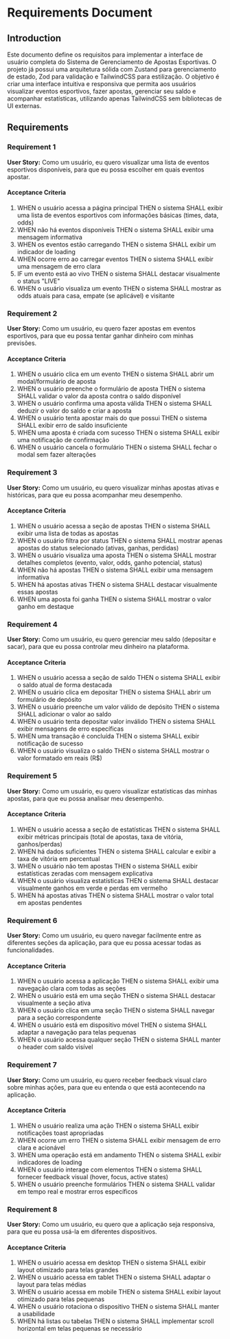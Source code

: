 # Requirements Document

## Introduction

Este documento define os requisitos para implementar a interface de usuário completa do Sistema de Gerenciamento de Apostas Esportivas. O projeto já possui uma arquitetura sólida com Zustand para gerenciamento de estado, Zod para validação e TailwindCSS para estilização. O objetivo é criar uma interface intuitiva e responsiva que permita aos usuários visualizar eventos esportivos, fazer apostas, gerenciar seu saldo e acompanhar estatísticas, utilizando apenas TailwindCSS sem bibliotecas de UI externas.

## Requirements

### Requirement 1

**User Story:** Como um usuário, eu quero visualizar uma lista de eventos esportivos disponíveis, para que eu possa escolher em quais eventos apostar.

#### Acceptance Criteria

1. WHEN o usuário acessa a página principal THEN o sistema SHALL exibir uma lista de eventos esportivos com informações básicas (times, data, odds)
2. WHEN não há eventos disponíveis THEN o sistema SHALL exibir uma mensagem informativa
3. WHEN os eventos estão carregando THEN o sistema SHALL exibir um indicador de loading
4. WHEN ocorre erro ao carregar eventos THEN o sistema SHALL exibir uma mensagem de erro clara
5. IF um evento está ao vivo THEN o sistema SHALL destacar visualmente o status "LIVE"
6. WHEN o usuário visualiza um evento THEN o sistema SHALL mostrar as odds atuais para casa, empate (se aplicável) e visitante

### Requirement 2

**User Story:** Como um usuário, eu quero fazer apostas em eventos esportivos, para que eu possa tentar ganhar dinheiro com minhas previsões.

#### Acceptance Criteria

1. WHEN o usuário clica em um evento THEN o sistema SHALL abrir um modal/formulário de aposta
2. WHEN o usuário preenche o formulário de aposta THEN o sistema SHALL validar o valor da aposta contra o saldo disponível
3. WHEN o usuário confirma uma aposta válida THEN o sistema SHALL deduzir o valor do saldo e criar a aposta
4. WHEN o usuário tenta apostar mais do que possui THEN o sistema SHALL exibir erro de saldo insuficiente
5. WHEN uma aposta é criada com sucesso THEN o sistema SHALL exibir uma notificação de confirmação
6. WHEN o usuário cancela o formulário THEN o sistema SHALL fechar o modal sem fazer alterações

### Requirement 3

**User Story:** Como um usuário, eu quero visualizar minhas apostas ativas e históricas, para que eu possa acompanhar meu desempenho.

#### Acceptance Criteria

1. WHEN o usuário acessa a seção de apostas THEN o sistema SHALL exibir uma lista de todas as apostas
2. WHEN o usuário filtra por status THEN o sistema SHALL mostrar apenas apostas do status selecionado (ativas, ganhas, perdidas)
3. WHEN o usuário visualiza uma aposta THEN o sistema SHALL mostrar detalhes completos (evento, valor, odds, ganho potencial, status)
4. WHEN não há apostas THEN o sistema SHALL exibir uma mensagem informativa
5. WHEN há apostas ativas THEN o sistema SHALL destacar visualmente essas apostas
6. WHEN uma aposta foi ganha THEN o sistema SHALL mostrar o valor ganho em destaque

### Requirement 4

**User Story:** Como um usuário, eu quero gerenciar meu saldo (depositar e sacar), para que eu possa controlar meu dinheiro na plataforma.

#### Acceptance Criteria

1. WHEN o usuário acessa a seção de saldo THEN o sistema SHALL exibir o saldo atual de forma destacada
2. WHEN o usuário clica em depositar THEN o sistema SHALL abrir um formulário de depósito
3. WHEN o usuário preenche um valor válido de depósito THEN o sistema SHALL adicionar o valor ao saldo
4. WHEN o usuário tenta depositar valor inválido THEN o sistema SHALL exibir mensagens de erro específicas
5. WHEN uma transação é concluída THEN o sistema SHALL exibir notificação de sucesso
6. WHEN o usuário visualiza o saldo THEN o sistema SHALL mostrar o valor formatado em reais (R$)

### Requirement 5

**User Story:** Como um usuário, eu quero visualizar estatísticas das minhas apostas, para que eu possa analisar meu desempenho.

#### Acceptance Criteria

1. WHEN o usuário acessa a seção de estatísticas THEN o sistema SHALL exibir métricas principais (total de apostas, taxa de vitória, ganhos/perdas)
2. WHEN há dados suficientes THEN o sistema SHALL calcular e exibir a taxa de vitória em percentual
3. WHEN o usuário não tem apostas THEN o sistema SHALL exibir estatísticas zeradas com mensagem explicativa
4. WHEN o usuário visualiza estatísticas THEN o sistema SHALL destacar visualmente ganhos em verde e perdas em vermelho
5. WHEN há apostas ativas THEN o sistema SHALL mostrar o valor total em apostas pendentes

### Requirement 6

**User Story:** Como um usuário, eu quero navegar facilmente entre as diferentes seções da aplicação, para que eu possa acessar todas as funcionalidades.

#### Acceptance Criteria

1. WHEN o usuário acessa a aplicação THEN o sistema SHALL exibir uma navegação clara com todas as seções
2. WHEN o usuário está em uma seção THEN o sistema SHALL destacar visualmente a seção ativa
3. WHEN o usuário clica em uma seção THEN o sistema SHALL navegar para a seção correspondente
4. WHEN o usuário está em dispositivo móvel THEN o sistema SHALL adaptar a navegação para telas pequenas
5. WHEN o usuário acessa qualquer seção THEN o sistema SHALL manter o header com saldo visível

### Requirement 7

**User Story:** Como um usuário, eu quero receber feedback visual claro sobre minhas ações, para que eu entenda o que está acontecendo na aplicação.

#### Acceptance Criteria

1. WHEN o usuário realiza uma ação THEN o sistema SHALL exibir notificações toast apropriadas
2. WHEN ocorre um erro THEN o sistema SHALL exibir mensagem de erro clara e acionável
3. WHEN uma operação está em andamento THEN o sistema SHALL exibir indicadores de loading
4. WHEN o usuário interage com elementos THEN o sistema SHALL fornecer feedback visual (hover, focus, active states)
5. WHEN o usuário preenche formulários THEN o sistema SHALL validar em tempo real e mostrar erros específicos

### Requirement 8

**User Story:** Como um usuário, eu quero que a aplicação seja responsiva, para que eu possa usá-la em diferentes dispositivos.

#### Acceptance Criteria

1. WHEN o usuário acessa em desktop THEN o sistema SHALL exibir layout otimizado para telas grandes
2. WHEN o usuário acessa em tablet THEN o sistema SHALL adaptar o layout para telas médias
3. WHEN o usuário acessa em mobile THEN o sistema SHALL exibir layout otimizado para telas pequenas
4. WHEN o usuário rotaciona o dispositivo THEN o sistema SHALL manter a usabilidade
5. WHEN há listas ou tabelas THEN o sistema SHALL implementar scroll horizontal em telas pequenas se necessário